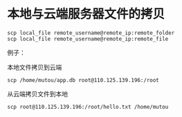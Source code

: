 本地与云端服务器文件的拷贝
=====================

    scp local_file remote_username@remote_ip:remote_folder
    scp local_file remote_username@remote_ip:remote_file

例子：

本地文件拷贝到云端

    scp /home/mutou/app.db root@110.125.139.196:/root

从云端拷贝文件到本地

    scp root@110.125.139.196:/root/hello.txt /home/mutou
    